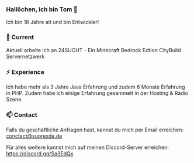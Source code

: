 ### Hallöchen, ich bin Tom 👋

Ich bin 18 Jahre alt und bin Entwickler!

### 🔭 Current

Aktuell arbeite ich an 24SUCHT - Ein Minecraft Bedrock Edtion CityBuild Servernetzwerk

### ⚡️ Experience

Ich habe mehr als 3 Jahre Java Erfahrung und zudem 6 Monate Erfahrung in PHP. Zudem habe ich einige Erfahrung gesammelt in der Hosting & Radio Szene.

### 📫 Contact

Falls du geschäftliche Anfragen hast, kannst du mich per Email erreichen: conctact@suprexde.de

Für alles weitere kannst mich auf meinen Discord-Server erreichen: https://discord.gg/Sa3EdQx
